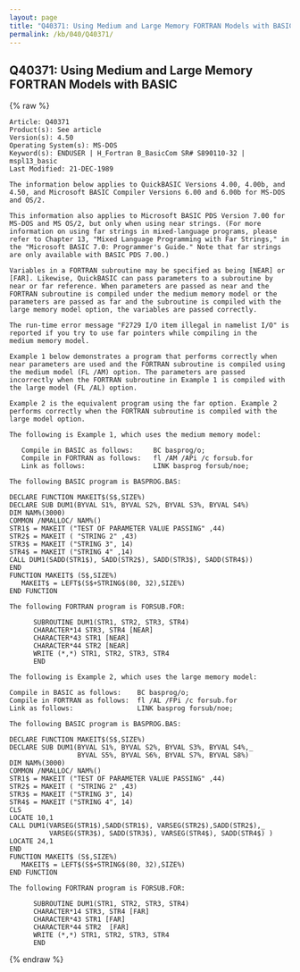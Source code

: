 ```yaml
---
layout: page
title: "Q40371: Using Medium and Large Memory FORTRAN Models with BASIC"
permalink: /kb/040/Q40371/
---
```


## Q40371: Using Medium and Large Memory FORTRAN Models with BASIC

{% raw %}

	Article: Q40371
	Product(s): See article
	Version(s): 4.50
	Operating System(s): MS-DOS
	Keyword(s): ENDUSER | H_Fortran B_BasicCom SR# S890110-32 | mspl13_basic
	Last Modified: 21-DEC-1989
	
	The information below applies to QuickBASIC Versions 4.00, 4.00b, and
	4.50, and Microsoft BASIC Compiler Versions 6.00 and 6.00b for MS-DOS
	and OS/2.
	
	This information also applies to Microsoft BASIC PDS Version 7.00 for
	MS-DOS and MS OS/2, but only when using near strings. (For more
	information on using far strings in mixed-language programs, please
	refer to Chapter 13, "Mixed Language Programming with Far Strings," in
	the "Microsoft BASIC 7.0: Programmer's Guide." Note that far strings
	are only available with BASIC PDS 7.00.)
	
	Variables in a FORTRAN subroutine may be specified as being [NEAR] or
	[FAR]. Likewise, QuickBASIC can pass parameters to a subroutine by
	near or far reference. When parameters are passed as near and the
	FORTRAN subroutine is compiled under the medium memory model or the
	parameters are passed as far and the subroutine is compiled with the
	large memory model option, the variables are passed correctly.
	
	The run-time error message "F2729 I/O item illegal in namelist I/O" is
	reported if you try to use far pointers while compiling in the
	medium memory model.
	
	Example 1 below demonstrates a program that performs correctly when
	near parameters are used and the FORTRAN subroutine is compiled using
	the medium model (FL /AM) option. The parameters are passed
	incorrectly when the FORTRAN subroutine in Example 1 is compiled with
	the large model (FL /AL) option.
	
	Example 2 is the equivalent program using the far option. Example 2
	performs correctly when the FORTRAN subroutine is compiled with the
	large model option.
	
	The following is Example 1, which uses the medium memory model:
	
	   Compile in BASIC as follows:     BC basprog/o;
	   Compile in FORTRAN as follows:   fl /AM /APi /c forsub.for
	   Link as follows:                 LINK basprog forsub/noe;
	
	The following BASIC program is BASPROG.BAS:
	
	DECLARE FUNCTION MAKEIT$(S$,SIZE%)
	DECLARE SUB DUM1(BYVAL S1%, BYVAL S2%, BYVAL S3%, BYVAL S4%)
	DIM NAM%(3000)
	COMMON /NMALLOC/ NAM%()
	STR1$ = MAKEIT ("TEST OF PARAMETER VALUE PASSING" ,44)
	STR2$ = MAKEIT ( "STRING 2" ,43)
	STR3$ = MAKEIT ("STRING 3", 14)
	STR4$ = MAKEIT ("STRING 4" ,14)
	CALL DUM1(SADD(STR1$), SADD(STR2$), SADD(STR3$), SADD(STR4$))
	END
	FUNCTION MAKEIT$ (S$,SIZE%)
	   MAKEIT$ = LEFT$(S$+STRING$(80, 32),SIZE%)
	END FUNCTION
	
	The following FORTRAN program is FORSUB.FOR:
	
	      SUBROUTINE DUM1(STR1, STR2, STR3, STR4)
	      CHARACTER*14 STR3, STR4 [NEAR]
	      CHARACTER*43 STR1 [NEAR]
	      CHARACTER*44 STR2 [NEAR]
	      WRITE (*,*) STR1, STR2, STR3, STR4
	      END
	
	The following is Example 2, which uses the large memory model:
	
	Compile in BASIC as follows:    BC basprog/o;
	Compile in FORTRAN as follows:  fl /AL /FPi /c forsub.for
	Link as follows:                LINK basprog forsub/noe;
	
	The following BASIC program is BASPROG.BAS:
	
	DECLARE FUNCTION MAKEIT$(S$,SIZE%)
	DECLARE SUB DUM1(BYVAL S1%, BYVAL S2%, BYVAL S3%, BYVAL S4%,_
	                 BYVAL S5%, BYVAL S6%, BYVAL S7%, BYVAL S8%)
	DIM NAM%(3000)
	COMMON /NMALLOC/ NAM%()
	STR1$ = MAKEIT ("TEST OF PARAMETER VALUE PASSING" ,44)
	STR2$ = MAKEIT ( "STRING 2" ,43)
	STR3$ = MAKEIT ("STRING 3", 14)
	STR4$ = MAKEIT ("STRING 4", 14)
	CLS
	LOCATE 10,1
	CALL DUM1(VARSEG(STR1$),SADD(STR1$), VARSEG(STR2$),SADD(STR2$),_
	          VARSEG(STR3$), SADD(STR3$), VARSEG(STR4$), SADD(STR4$) )
	LOCATE 24,1
	END
	FUNCTION MAKEIT$ (S$,SIZE%)
	   MAKEIT$ = LEFT$(S$+STRING$(80, 32),SIZE%)
	END FUNCTION
	
	The following FORTRAN program is FORSUB.FOR:
	
	      SUBROUTINE DUM1(STR1, STR2, STR3, STR4)
	      CHARACTER*14 STR3, STR4 [FAR]
	      CHARACTER*43 STR1 [FAR]
	      CHARACTER*44 STR2  [FAR]
	      WRITE (*,*) STR1, STR2, STR3, STR4
	      END

{% endraw %}

